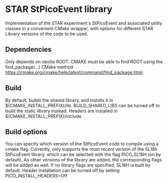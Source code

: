 # STAR StPicoEvent library

Implementation of the STAR experiment's StPicoEvent and associated utility classes in a convenient CMake wrapper, with options for different STAR Library versions of the code to be used.

## Dependencies

Only depends on vanilla ROOT. CMAKE must be able to find ROOT using the find_package(...) CMake method: https://cmake.org/cmake/help/latest/command/find_package.html. 

## Build 

By default, builds the shared library, and installs it in ${CMAKE_INSTALL_PREFIX}/lib. BUILD_SHARED_LIBS can be turned off to build the static library instead. Headers are installed in ${CMAKE_INSTALL_PREFIX}/include. 

## Build options

You can specify which version of the StPicoEvent code to compile using a cmake flag. Currently, only supports the most recent version of the SL18h StPicoEvent library, which can be selected with the flag PICO_SL18H (on by default). As other versions of the library are added, the corresponding flags will be added as well. If no library flags are specified, SL18H is built by default. Header installation can be turned off by setting PICO_INSTALL_HEADERS=Off
